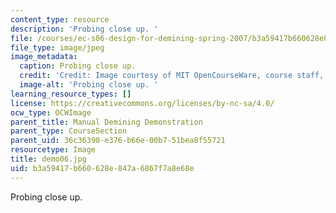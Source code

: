 ```yaml
---
content_type: resource
description: 'Probing close up. '
file: /courses/ec-s06-design-for-demining-spring-2007/b3a59417b660628e847a6867f7a8e68e_demo06.jpg
file_type: image/jpeg
image_metadata:
  caption: Probing close up.
  credit: 'Credit: Image courtesy of MIT OpenCourseWare, course staff, and students.'
  image-alt: 'Probing close up. '
learning_resource_types: []
license: https://creativecommons.org/licenses/by-nc-sa/4.0/
ocw_type: OCWImage
parent_title: Manual Demining Demonstration
parent_type: CourseSection
parent_uid: 36c36390-e376-b66e-00b7-51bea8f55721
resourcetype: Image
title: demo06.jpg
uid: b3a59417-b660-628e-847a-6867f7a8e68e
---
```

Probing close up. 